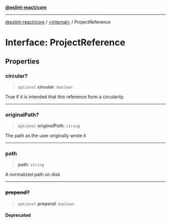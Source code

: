 [**@eslint-react/core**](../../README.md)

***

[@eslint-react/core](../../README.md) / [\<internal\>](../README.md) / ProjectReference

# Interface: ProjectReference

## Properties

### circular?

> `optional` **circular**: `boolean`

True if it is intended that this reference form a circularity

***

### originalPath?

> `optional` **originalPath**: `string`

The path as the user originally wrote it

***

### path

> **path**: `string`

A normalized path on disk

***

### ~~prepend?~~

> `optional` **prepend**: `boolean`

#### Deprecated
